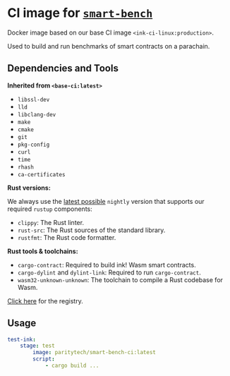 # CI image for [`smart-bench`](https://github.com/paritytech/smart-bench/)

Docker image based on our base CI image `<ink-ci-linux:production>`.

Used to build and run benchmarks of smart contracts on a parachain.

## Dependencies and Tools

**Inherited from `<base-ci:latest>`**

- `libssl-dev`
- `lld`
- `libclang-dev`
- `make`
- `cmake`
- `git`
- `pkg-config`
- `curl`
- `time`
- `rhash`
- `ca-certificates`

**Rust versions:**

We always use the [latest possible](https://rust-lang.github.io/rustup-components-history/) `nightly` version that supports our required `rustup` components:

- `clippy`: The Rust linter.
- `rust-src`: The Rust sources of the standard library.
- `rustfmt`: The Rust code formatter.

**Rust tools & toolchains:**

- `cargo-contract`: Required to build ink! Wasm smart contracts.
- `cargo-dylint` and `dylint-link`: Required to run `cargo-contract`.
- `wasm32-unknown-unknown`: The toolchain to compile a Rust codebase for Wasm.

[Click here](https://hub.docker.com/repository/docker/paritytech/smart-bench-ci) for the registry.

## Usage

```yaml
test-ink:
    stage: test
        image: paritytech/smart-bench-ci:latest
        script:
            - cargo build ...
```

